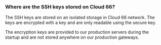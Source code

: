 ### Where are the SSH keys stored on Cloud 66?
The SSH keys are stored on an isolated storage in Cloud 66 network. The keys are encrypted with a key and are only readable using the secure key.

The encryption keys are provided to our production servers during the startup and are not stored anywhere on our production gateways.

